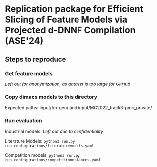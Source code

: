 # Replication package for Efficient Slicing of Feature Models via Projected d-DNNF Compilation (ASE'24)


## Steps to reproduce

### Get feature models
*Left out for anonymization, as dataset is too large for GitHub*

### Copy dimacs models to this directory

Expected paths: input/fm-gen/ and input/MC2022_track3-pmc_private/

### Run evaluation 

Industrial models: *Left out due to confidentiality*

Literature Models: `python3 run.py run_configurations/literaturemodels.yaml`

Competition models: `python3 run.py run_configurations/competitionnstances.yaml`